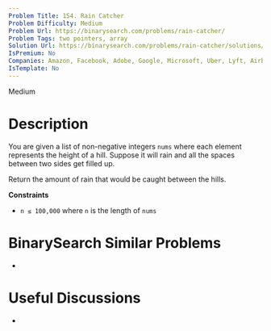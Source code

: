 ```yaml
---
Problem Title: 154. Rain Catcher
Problem Difficulty: Medium
Problem Url: https://binarysearch.com/problems/rain-catcher/
Problem Tags: two pointers, array
Solution Url: https://binarysearch.com/problems/rain-catcher/solutions/
IsPremium: No
Companies: Amazon, Facebook, Adobe, Google, Microsoft, Uber, Lyft, Airbnb
IsTemplate: No
---
```


<span style="color: ;">Medium</span>

# Description

You are given a list of non-negative integers `nums` where each element represents the height of a hill. Suppose it will rain and all the spaces between two sides get filled up.

Return the amount of rain that would be caught between the hills.

**Constraints**

- `n ≤ 100,000` where `n` is the length of `nums`

# BinarySearch Similar Problems

- []()

# Useful Discussions

- []()
